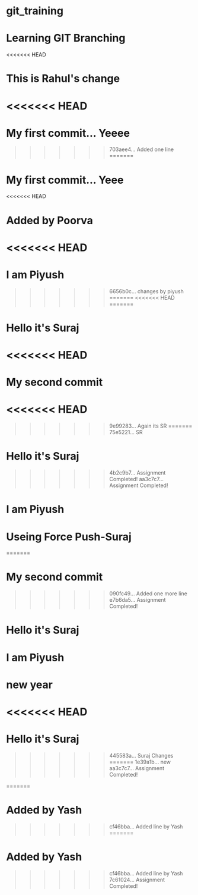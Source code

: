 # git_training

# Learning GIT Branching

<<<<<<< HEAD
# This is Rahul's change
<<<<<<< HEAD
=======
# My first commit... Yeeee
>>>>>>> 703aee4... Added one line
=======
# My first commit... Yeee
<<<<<<< HEAD
# Added by Poorva
<<<<<<< HEAD
=======
# I am Piyush
>>>>>>> 6656b0c... changes by piyush
=======
<<<<<<< HEAD
=======
# Hello it's Suraj
<<<<<<< HEAD
=======
# My second commit
<<<<<<< HEAD
=======
>>>>>>> 9e99283... Again its SR
=======
>>>>>>> 75e5221... SR
# Hello it's Suraj
>>>>>>> 4b2c9b7... Assignment Completed!
>>>>>>> aa3c7c7... Assignment Completed!
# I am Piyush
# Useing Force Push-Suraj

=======
# My second commit
>>>>>>> 090fc49... Added one more line
>>>>>>> e7b6da5... Assignment Completed!

# Hello it's Suraj

# I am Piyush

# new year

<<<<<<< HEAD
=======
# Hello it's Suraj
>>>>>>> 445583a... Suraj Changes
=======
>>>>>>> 1e39a1b... new
>>>>>>> aa3c7c7... Assignment Completed!

=======
# Added by Yash
>>>>>>> cf46bba... Added line by Yash
=======
# Added by Yash
>>>>>>> cf46bba... Added line by Yash
>>>>>>> 7c61024... Assignment Completed!
